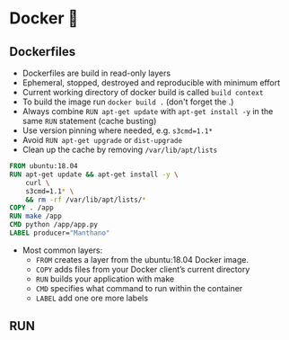 # Docker :whale:

## Dockerfiles

- Dockerfiles are build in read-only layers
- Ephemeral, stopped, destroyed and reproducible with minimum effort
- Current working directory of docker build is called `build context`
- To build the image run `docker build .` (don't forget the .)
- Always combine `RUN apt-get update` with `apt-get install -y` in the same `RUN` statement (cache busting)
- Use version pinning where needed, e.g. `s3cmd=1.1*`
- Avoid `RUN apt-get upgrade` or `dist-upgrade`
- Clean up the cache by removing `/var/lib/apt/lists`

```dockerfile
FROM ubuntu:18.04
RUN apt-get update && apt-get install -y \
	curl \
	s3cmd=1.1* \
	&& rm -rf /var/lib/apt/lists/*
COPY . /app
RUN make /app
CMD python /app/app.py
LABEL producer="Manthano"
```

- Most common layers:
   - `FROM` creates a layer from the ubuntu:18.04 Docker image.
   - `COPY` adds files from your Docker client’s current directory
   - `RUN` builds your application with make
   - `CMD` specifies what command to run within the container
   - `LABEL` add one ore more labels

## RUN